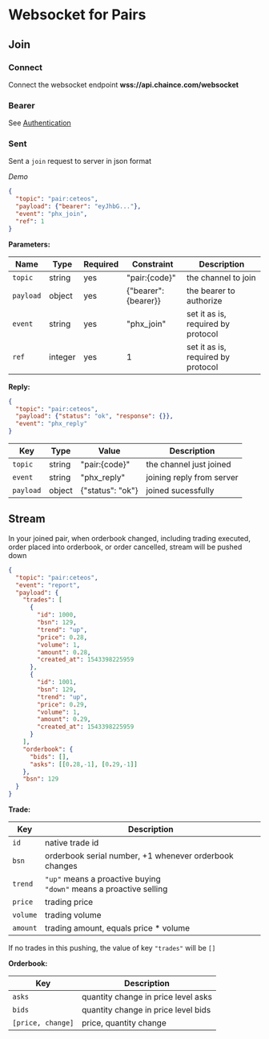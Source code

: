 # Websocket for Pairs

## Join

### Connect

Connect the websocket endpoint **wss://api.chaince.com/websocket**

### Bearer
See [Authentication](./authentication.md)

### Sent
Sent a `join` request to server in json format

*Demo*

```json
{
  "topic": "pair:ceteos",
  "payload": {"bearer": "eyJhbG..."},
  "event": "phx_join",
  "ref": 1
}
```

**Parameters:**

Name | Type | Required | Constraint | Description
------------ | ------------ | ------------ | ------------ | ------------
`topic` | string | yes | "pair:{code}" | the channel to join
`payload` | object | yes | {"bearer": {bearer}} | the bearer to authorize
`event` | string | yes | "phx_join" | set it as is, required by protocol
`ref` | integer | yes | 1 | set it as is, required by protocol

**Reply:**

```json
{
  "topic": "pair:ceteos",
  "payload": {"status": "ok", "response": {}},
  "event": "phx_reply"
}
```

Key | Type | Value | Description
------------ | ------------ | ------------ | ------------
`topic` | string | "pair:{code}" | the channel just joined
`event` | string | "phx_reply" | joining reply from server
`payload` | object | {"status": "ok"} | joined sucessfully

## Stream

In your joined pair, when orderbook changed, including trading executed, order placed into orderbook, or order cancelled, stream will be pushed down

```json
{
  "topic": "pair:ceteos",
  "event": "report",
  "payload": {
    "trades": [
      {
        "id": 1000,
        "bsn": 129,
        "trend": "up",
        "price": 0.28,
        "volume": 1,
        "amount": 0.28,
        "created_at": 1543398225959
      },
      {
        "id": 1001,
        "bsn": 129,
        "trend": "up",
        "price": 0.29,
        "volume": 1,
        "amount": 0.29,
        "created_at": 1543398225959
      }
    ],
    "orderbook": {
      "bids": [],
      "asks": [[0.28,-1], [0.29,-1]]
    },
    "bsn": 129
  }
}
```

**Trade:**

Key | Description
------------ | ------------
`id` | native trade id
`bsn` | orderbook serial number, +1 whenever orderbook changes
`trend` | `"up"` means a proactive buying <br /> `"down"` means a proactive selling
`price` | trading price
`volume` | trading volume
`amount` | trading amount, equals price * volume

If no trades in this pushing, the value of key `"trades"` will be `[]`

**Orderbook:**

Key | Description
------------ | ------------
`asks` | quantity change in price level asks
`bids` | quantity change in price level bids
`[price, change]` | price, quantity change
